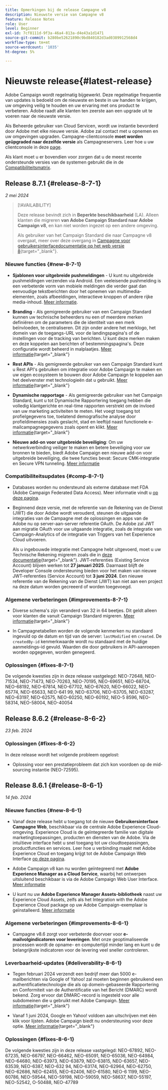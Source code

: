 ```yaml
---
title: Opmerkingen bij de release Campagne v8
description: Nieuwste versie van Campagne v8
feature: Release Notes
role: User
level: Beginner
exl-id: 7cf8111d-9f3a-46a4-813a-d4e43a1d1471
source-git-commit: b280be52621890c9bd840182d3ad0389912568d4
workflow-type: tm+mt
source-wordcount: '1035'
ht-degree: 5%

---
```


# Nieuwste release{#latest-release}

Adobe Campaign wordt regelmatig bijgewerkt. Deze regelmatige frequentie van updates is bedoeld om de nieuwste en beste in uw handen te krijgen, uw omgeving veilig te houden en uw ervaring met ons product te verbeteren. Adobe raadt alle klanten ten zeerste aan een upgrade uit te voeren naar de nieuwste versie.

Als Beheerde gebruiker van Cloud Servicen, wordt uw instantie bevorderd door Adobe met elke nieuwe versie. Adobe zal contact met u opnemen en uw omgevingen upgraden. Campagne-clientconsole **moet worden geüpgraded naar dezelfde versie** als Campagneservers. Leer hoe u uw clientconsole in deze [page](../start/connect.md#upgrade-ac-console).

Als klant moet u er bovendien voor zorgen dat u de meest recente ondersteunde versies van de systemen gebruikt die in de [Compatibiliteitsmatrix](compatibility-matrix.md).

## Release 8.7.1 {#release-8-7-1}

_2 mei 2024_

>[!AVAILABILITY]
>
>Deze release bevindt zich in **Beperkte beschikbaarheid** (LA). Alleen klanten die migreren **van Adobe Campaign Standard naar Adobe Campaign v8**, en kan niet worden ingezet op een andere omgeving.
>
>Als gebruiker van het Campaign Standard die naar Campagne v8 overgaat, meer over deze overgang in [Campagne voor gebruikersinterfacedocumentatie op het web versie 8](https://experienceleague.adobe.com/en/docs/campaign-web/v8/release-notes/acs-migration){target="_blank"}.

### Nieuwe functies {#new-8-7-1}

* **Sjablonen voor uitgebreide pushmeldingen** - U kunt nu uitgebreide pushmeldingen verzenden via Android. Een veeleisende pushmelding is een verbeterde vorm van mobiele meldingen die verder gaat dan eenvoudige tekstberichten door het opnemen van multimedia-elementen, zoals afbeeldingen, interactieve knoppen of andere rijke media-inhoud. [Meer informatie](../send/rich-push.md).

* **Branding** - Als gemigreerde gebruiker van een Campaign Standard kunnen uw technische beheerders nu een of meerdere merken definiëren om de parameters die de identiteit van een merk beïnvloeden, te centraliseren. Dit zijn onder andere het merklogo, het domein van de toegangs-URL voor de landingspagina&#39;s of de instellingen voor de tracking van berichten. U kunt deze merken maken en deze koppelen aan berichten of bestemmingspagina&#39;s. Deze configuratie wordt beheerd in malplaatjes. [Meer informatie](https://experienceleague.adobe.com/docs/experience-cloud/campaign/branding/branding-gs.html){target="_blank"}

* **Rest APIs** - Als gemigreerde gebruiker van een Campaign Standard kunt u Rest API&#39;s gebruiken om integratie voor Adobe Campaign te maken en uw eigen ecosysteem te bouwen door Adobe Campaign te koppelen aan het deelvenster met technologieën dat u gebruikt. [Meer informatie](https://experienceleague.adobe.com/docs/experience-cloud/campaign/apis/get-started-apis.html){target="_blank"}

* **Dynamische rapportage** - Als gemigreerde gebruiker van het Campaign Standard, kunt u tot Dynamische Rapportering toegang hebben die volledig klantgerichte en real-time rapporten verstrekt om de invloed van uw marketing activiteiten te meten. Het voegt toegang tot profielgegevens toe, toelatend demografische analyse door profieldimensies zoals geslacht, stad en leeftijd naast functionele e-mailcampagnegegevens zoals opent en klikt. [Meer informatie](https://experienceleague.adobe.com/docs/experience-cloud/campaign/reporting/get-started-reporting.html){target="_blank"}

* **Nieuwe add-on voor uitgebreide beveiliging**: Om uw netwerkverbinding veiliger te maken en betere beveiliging voor uw bronnen te bieden, biedt Adobe Campaign een nieuwe add-on voor uitgebreide beveiliging, die twee functies bevat: Secure CMK-integratie en Secure VPN tunneling. [Meer informatie](../config/enhanced-security.md)


### Compatibiliteitsupdates {#comp-8-7-1}

* Databases worden nu ondersteund als externe database met FDA (Adobe Campaign Federated Data Access). Meer informatie vindt u [op deze pagina](compatibility-matrix.md#FederatedDataAccessFDA).

* Beginnend deze versie, met de referentie van de Rekening van de Dienst (JWT) die door Adobe wordt verouderd, steunen de uitgaande integraties van de Campagne met de oplossingen en apps van de Adobe nu op server-aan-server referentie OAuth. De Adobe zal JWT aan migratie OAuth voor uw uitgaande integratie, zoals de integratie van Campaign-Analytics of de integratie van Triggers van het Experience Cloud uitvoeren.

  Als u ingebouwde integratie met Campagne hebt uitgevoerd, moet u uw Technische Rekening migreren zoals die in [deze documentatie](https://developer.adobe.com/developer-console/docs/guides/authentication/ServerToServerAuthentication/migration/){target="_blank"}. JWT-referenties (Existing Service Account) blijven werken tot **27 januari 2025**. Daarnaast blijft de Developer Console ondersteuning bieden voor het maken van nieuwe JWT-referenties (Service Account) tot **3 juni 2024**. Een nieuwe referentie van de Rekening van de Dienst (JWT) kan niet aan een project na deze datum worden gecreeerd of worden toegevoegd.


### Algemene verbeteringen {#improvements-8-7-1}

* Diverse schema&#39;s zijn veranderd van 32 in 64 beetjes. Dit geldt alleen voor klanten die vanuit Campaign Standard migreren. [Meer informatie](https://experienceleague.adobe.com/docs/experience-cloud/campaign/technotes/64-bit-tables.html){target="_blank"}

* In Campagnetabellen worden de volgende kenmerken nu standaard ingevuld op de datum en tijd van de server: `lastModified` en `created`. De `createdBy-id` kenmerkwaarde wordt nu standaard met de huidige aanmeldings-id gevuld. Waarden die door gebruikers in API-aanroepen worden opgegeven, worden genegeerd. <!--This configuration can be changed in the Campaign server configuration file. As a Managed Cloud Services customer, you must reach out to Adobe to change this default configuration.-->

### Oplossingen {#fixes-8-7-1}

De volgende kwesties zijn in deze release vastgelegd: NEO-72648, NEO-71534, NEO-71473, NEO-70263, NEO-70195, NEO-69651, NEO-68704, NEO-68192, NEO-67814, NEO-67702, NEO-67620, NEO-66022, NEO-65774, NEO-65633, NEO-641 99, NEO-63706, NEO-63705, NEO-63287, NEO-63197, NEO-62575, NEO-60250, NEO-60192, NEO-5 8596, NEO-58314, NEO-58004, NEO-40054

## Release 8.6.2 {#release-8-6-2}

_23 feb. 2024_

### Oplossingen {#fixes-8-6-2}

In deze release wordt het volgende probleem opgelost:

* Oplossing voor een prestatieprobleem dat zich kon voordoen op de mid-sourcing instantie (NEO-72595).

## Release 8.6.1 {#release-8-6-1}

_14 feb. 2024_

### Nieuwe functies {#new-8-6-1}

* Vanaf deze release hebt u toegang tot de nieuwe **Gebruikersinterface Campagne Web**, beschikbaar via de centrale Adobe Experience Cloud-omgeving. Experience Cloud is de geïntegreerde familie van digitale marketingtoepassingen, producten en diensten van de Adobe. Via de intuïtieve interface hebt u snel toegang tot uw cloudtoepassingen, productfuncties en services. Leer hoe u verbinding maakt met Adobe Experience Cloud en toegang krijgt tot de Adobe Campaign Web Interface [op deze pagina](campaign-ui.md#ac-web-ui).


* Adobe Campaign v8 kan nu worden geïntegreerd met **Adobe Experience Manager as a Cloud Service**, waarbij het ontwerpen uitsluitend beschikbaar is via de Adobe Campaign Web User Interface. [Meer informatie](../connect/ac-aem.md)

* U kunt nu uw **Adobe Experience Manager Assets-bibliotheek** naast uw Experience Cloud Assets, zelfs als het Integration with the Adobe Experience Cloud package op uw Adobe Campaign-exemplaar is geïnstalleerd. [Meer informatie](../connect/ac-aem.md#assets-library)

### Algemene verbeteringen {#improvements-8-6-1}

* Campagne v8.6 zorgt voor verbeterde doorvoer voor **e-mailvolgindicatoren voor leveringen**. Met onze geoptimaliseerde processen wordt de opname- en computertijd minder lang en kunt u de belangrijkste indicatoren voor de levering veel sneller controleren.


### Leverbaarheid-updates {#deliverability-8-6-1}

* Tegen februari 2024 verzendt een bedrijf meer dan 5000 e-mailberichten via Google of Yahoo! zal moeten beginnen gebruikend een authentificatietechnologie die als op domein-gebaseerde Rapportering en Conformiteit van de Authentificatie van het Bericht (DMARC) wordt bekend. Zorg ervoor dat DMARC-record is ingesteld voor alle subdomeinen die u gebruikt met Adobe Campaign. [Meer informatie](https://experienceleague.adobe.com/docs/deliverability-learn/deliverability-best-practice-guide/additional-resources/technotes/implement-dmarc.html?lang=nl){target="_blank"}

* Vanaf 1 juni 2024, Google en Yahoo! voldoen aan uitschrijven met één klik voor lijsten. Adobe Campaign biedt nu ondersteuning voor deze optie. [Meer informatie](https://experienceleague.adobe.com/docs/deliverability-learn/deliverability-best-practice-guide/additional-resources/campaign/acc-technical-recommendations.html#one-click-list-unsubscribe){target="_blank"}


### Oplossingen {#fixes-8-6-1}

De volgende kwesties zijn in deze release vastgelegd: NEO-67892, NEO-67235, NEO-66797, NEO-66462, NEO-65091, NEO-65036, NEO-64984, NEO-64680, NEO-63973, NEO-63879, NEO-63815, NEO-63657, NEO-63539, NEO-6387, NEO-632 94, NEO-63174, NEO-62964, NEO-62750, NEO-62686, NEO-62455, NEO-62406, NEO-61580, NEO-6 1199, NEO-60786, NEO-59544, NEO-59198, NEO-59059, NEO-58637, NEO-55197, NEO-52542, O-50488, NEO-47789